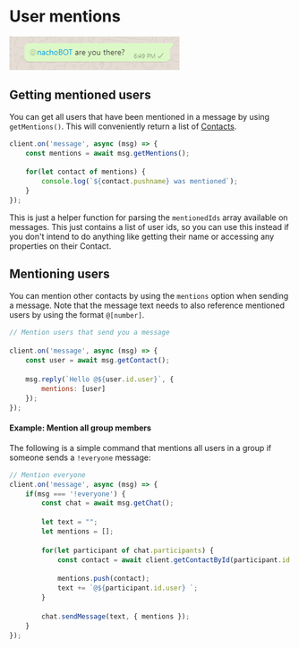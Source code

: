 # User mentions

![](../.gitbook/assets/image%20%285%29.png)

## Getting mentioned users

You can get all users that have been mentioned in a message by using `getMentions()`. This will conveniently return a list of [Contacts](https://pedroslopez.me/whatsapp-web.js/Contact.html).

```javascript
client.on('message', async (msg) => {
    const mentions = await msg.getMentions();
    
    for(let contact of mentions) {
        console.log(`${contact.pushname} was mentioned`);
    }
});
```

This is just a helper function for parsing the `mentionedIds` array available on messages. This just contains a list of user ids, so you can use this instead if you don't intend to do anything like getting their name or accessing any properties on their Contact.

## Mentioning users

You can mention other contacts by using the `mentions` option when sending a message. Note that the message text needs to also reference mentioned users by using the format `@[number]`.

```javascript
// Mention users that send you a message

client.on('message', async (msg) => {
    const user = await msg.getContact();
    
    msg.reply(`Hello @${user.id.user}`, {
        mentions: [user]
    });
});
```

#### Example: Mention all group members

The following is a simple command that mentions all users in a group if someone sends a `!everyone` message:

```javascript
// Mention everyone
client.on('message', async (msg) => {
    if(msg === '!everyone') {
        const chat = await msg.getChat();
        
        let text = "";
        let mentions = [];

        for(let participant of chat.participants) {
            const contact = await client.getContactById(participant.id._serialized);
            
            mentions.push(contact);
            text += `@${participant.id.user} `;
        }

        chat.sendMessage(text, { mentions });
    }
});
```

